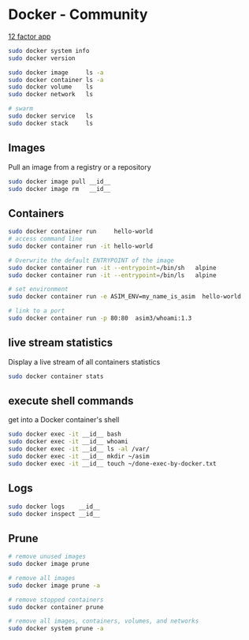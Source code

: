 # Docker - Community
[12 factor app](https://12factor.net/)

```bash
sudo docker system info
sudo docker version

sudo docker image     ls -a
sudo docker container ls -a
sudo docker volume    ls
sudo docker network   ls

# swarm
sudo docker service   ls
sudo docker stack     ls
```


## Images
Pull an image from a registry or a repository
```bash
sudo docker image pull __id__
sudo docker image rm   __id__
```


## Containers
```bash
sudo docker container run     hello-world
# access command line
sudo docker container run -it hello-world

# Overwrite the default ENTRYPOINT of the image
sudo docker container run -it --entrypoint=/bin/sh   alpine
sudo docker container run -it --entrypoint=/bin/ls   alpine

# set environment
sudo docker container run -e ASIM_ENV=my_name_is_asim  hello-world

# link to a port
sudo docker container run -p 80:80  asim3/whoami:1.3

```


## live stream statistics
Display a live stream of all containers statistics
```bash
sudo docker container stats
```


## execute shell commands
get into a Docker container's shell
```bash
sudo docker exec -it __id__ bash
sudo docker exec -it __id__ whoami
sudo docker exec -it __id__ ls -al /var/
sudo docker exec -it __id__ mkdir ~/asim
sudo docker exec -it __id__ touch ~/done-exec-by-docker.txt
```


## Logs
```bash
sudo docker logs    __id__
sudo docker inspect __id__
```


## Prune
```bash
# remove unused images
sudo docker image prune

# remove all images
sudo docker image prune -a

# remove stopped containers
sudo docker container prune

# remove all images, containers, volumes, and networks
sudo docker system prune -a
```
